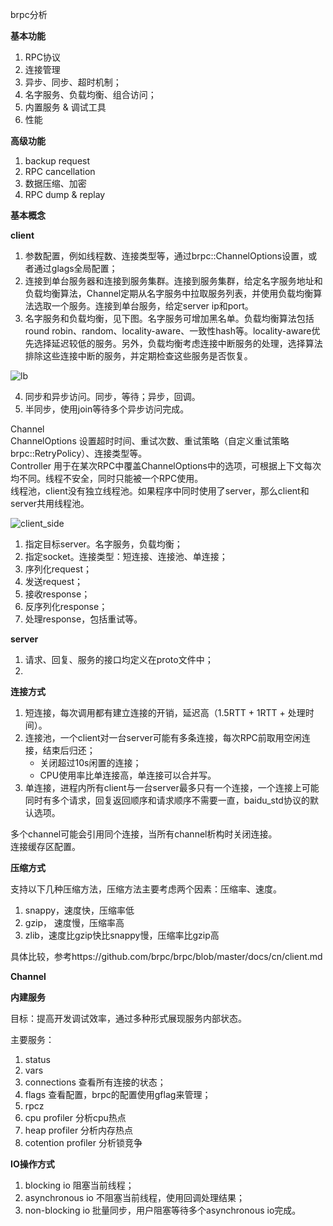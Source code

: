 
brpc分析


**基本功能**

1. RPC协议
2. 连接管理
3. 异步、同步、超时机制；
4. 名字服务、负载均衡、组合访问；
5. 内置服务 & 调试工具
6. 性能

**高级功能**

1. backup request
2. RPC cancellation
3. 数据压缩、加密
4. RPC dump & replay


**基本概念**


**client**

1. 参数配置，例如线程数、连接类型等，通过brpc::ChannelOptions设置，或者通过glags全局配置；
2. 连接到单台服务器和连接到服务集群。连接到服务集群，给定名字服务地址和负载均衡算法，Channel定期从名字服务中拉取服务列表，并使用负载均衡算法选取一个服务。连接到单台服务，给定server ip和port。
3. 名字服务和负载均衡，见下图。名字服务可增加黑名单。负载均衡算法包括round robin、random、locality-aware、一致性hash等。locality-aware优先选择延迟较低的服务。另外，负载均衡考虑连接中断服务的处理，选择算法排除这些连接中断的服务，并定期检查这些服务是否恢复。

![lb](https://github.com/brpc/brpc/blob/master/docs/images/lb.png)

4. 同步和异步访问。同步，等待；异步，回调。
5. 半同步，使用join等待多个异步访问完成。


Channel    
ChannelOptions 设置超时时间、重试次数、重试策略（自定义重试策略brpc::RetryPolicy）、连接类型等。     
Controller 用于在某次RPC中覆盖ChannelOptions中的选项，可根据上下文每次均不同。线程不安全，同时只能被一个RPC使用。    
线程池，client没有独立线程池。如果程序中同时使用了server，那么client和server共用线程池。    

![client_side](https://github.com/brpc/brpc/blob/master/docs/images/client_side.png)

1. 指定目标server。名字服务，负载均衡；
2. 指定socket。连接类型：短连接、连接池、单连接；
3. 序列化request；
4. 发送request；
5. 接收response；
6. 反序列化response；
7. 处理response，包括重试等。

**server**

1. 请求、回复、服务的接口均定义在proto文件中；
2. 

**连接方式**

1. 短连接，每次调用都有建立连接的开销，延迟高（1.5RTT + 1RTT + 处理时间）。
2. 连接池，一个client对一台server可能有多条连接，每次RPC前取用空闲连接，结束后归还；
    - 关闭超过10s闲置的连接；
    - CPU使用率比单连接高，单连接可以合并写。
3. 单连接，进程内所有client与一台server最多只有一个连接，一个连接上可能同时有多个请求，回复返回顺序和请求顺序不需要一直，baidu_std协议的默认选项。


多个channel可能会引用同个连接，当所有channel析构时关闭连接。    
连接缓存区配置。    


**压缩方式**

支持以下几种压缩方法，压缩方法主要考虑两个因素：压缩率、速度。

1. snappy，速度快，压缩率低
2. gzip， 速度慢，压缩率高
3. zlib，速度比gzip快比snappy慢，压缩率比gzip高

具体比较，参考https://github.com/brpc/brpc/blob/master/docs/cn/client.md


**Channel**



**内建服务**

目标：提高开发调试效率，通过多种形式展现服务内部状态。

主要服务：
1. status
2. vars
3. connections 查看所有连接的状态；
4. flags 查看配置，brpc的配置使用gflag来管理；
5. rpcz
6. cpu profiler 分析cpu热点
7. heap profiler 分析内存热点
8. cotention profiler 分析锁竞争


**IO操作方式**

1. blocking io 阻塞当前线程；
2. asynchronous io 不阻塞当前线程，使用回调处理结果；
3. non-blocking io 批量同步，用户阻塞等待多个asynchronous io完成。







